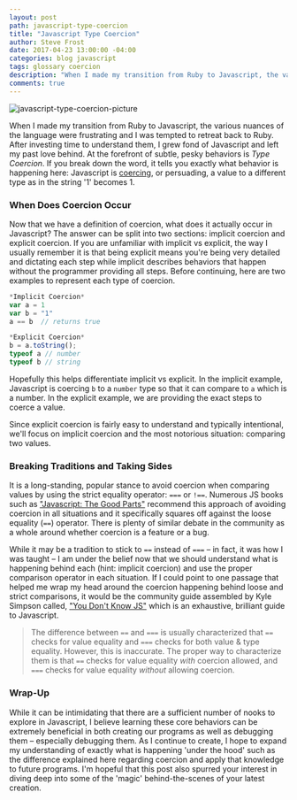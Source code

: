 ```yaml
---
layout: post
path: javascript-type-coercion
title: "Javascript Type Coercion"
author: Steve Frost
date: 2017-04-23 13:00:00 -04:00
categories: blog javascript
tags: glossary coercion
description: "When I made my transition from Ruby to Javascript, the various nuances of the language were frustrating and I was tempted to retreat back to Ruby. After investing time to understand them, I grew fond of Javascript and left my past love behind. At the forefront of subtle, pesky behaviors is Type Coercion."
comments: true
---
```


![javascript-type-coercion-picture](/img/blogs/javascripttypecoercion1.jpg)

When I made my transition from Ruby to Javascript, the various nuances of the language were frustrating and I was tempted to retreat back to Ruby. After investing time to understand them, I grew fond of Javascript and left my past love behind. At the forefront of subtle, pesky behaviors is *Type Coercion*. If you break down the word, it tells you exactly what behavior is happening here: Javascript is [coercing](http://www.dictionary.com/browse/coerce), or persuading, a value to a different type as in the string '1' becomes 1.

### When Does Coercion Occur

Now that we have a definition of coercion, what does it actually occur in Javascript? The answer can be split into two sections: implicit coercion and explicit coercion. If you are unfamiliar with implicit vs explicit, the way I usually remember it is that being explicit means you're being very detailed and dictating each step while implicit describes behaviors that happen without the programmer providing all steps. Before continuing, here are two examples to represent each type of coercion.

```javascript
*Implicit Coercion*
var a = 1
var b = "1"
a == b  // returns true

*Explicit Coercion*
b = a.toString();
typeof a // number
typeof b // string
```

Hopefully this helps differentiate implicit vs explicit. In the implicit example, Javascript is coercing `b` to a `number` type so that it can compare to `a` which is a number. In the explicit example, we are providing the exact steps to coerce a value.

Since explicit coercion is fairly easy to understand and typically intentional, we'll focus on implicit coercion and the most notorious situation: comparing two values.

### Breaking Traditions and Taking Sides

It is a long-standing, popular stance to avoid coercion when comparing values by using the strict equality operator: `===` or `!==`. Numerous JS books such as ["Javascript: The Good Parts"](https://www.amazon.com/JavaScript-Good-Parts-Douglas-Crockford/dp/0596517742) recommend this approach of avoiding coercion in all situations and it specifically squares off against the loose equality (`==`) operator. There is plenty of similar debate in the community as a whole around whether coercion is a feature or a bug.

While it may be a tradition to stick to `==` instead of `===` – in fact, it was how I was taught – I am under the belief now that we should understand what is happening behind each (hint: implicit coercion) and use the proper comparison operator in each situation. If I could point to one passage that helped me wrap my head around the coercion happening behind loose and strict comparisons, it would be the community guide assembled by Kyle Simpson called, ["You Don't Know JS"](https://github.com/getify/You-Dont-Know-JS) which is an exhaustive, brilliant guide to Javascript.

> The difference between `==` and `===` is usually characterized that `==` checks for value equality and `===` checks for both value & type equality. However, this is inaccurate. The proper way to characterize them is that `==` checks for value equality *with* coercion allowed, and `===` checks for value equality *without* allowing coercion.

### Wrap-Up

While it can be intimidating that there are a sufficient number of nooks to explore in Javascript, I believe learning these core behaviors can be extremely beneficial in both creating our programs as well as debugging them – especially debugging them. As I continue to create, I hope to expand my understanding of exactly what is happening 'under the hood' such as the difference explained here regarding coercion and apply that knowledge to future programs. I'm hopeful that this post also spurred your interest in diving deep into some of the 'magic' behind-the-scenes of your latest creation.
